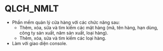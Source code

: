 # QLCH_NMLT

- Phần mềm quản lý cửa hàng với các chức năng sau:
   + Thêm, xóa, sửa và tìm kiếm các mặt hàng (mã, tên hàng, hạn dùng, công ty sản xuất, năm sản xuất, loại hàng). 
   + Thêm, xóa, sửa và tìm kiếm các loại hàng.  
- Làm với giao diện console.
